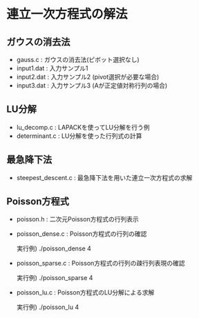 # 連立一次方程式の解法

## ガウスの消去法

- gauss.c : ガウスの消去法(ピボット選択なし)
- input1.dat : 入力サンプル1
- input2.dat : 入力サンプル2 (pivot選択が必要な場合)
- input3.dat : 入力サンプル3 (Aが正定値対称行列の場合)

## LU分解

- lu_decomp.c : LAPACKを使ってLU分解を行う例
- determinant.c : LU分解を使った行列式の計算

## 最急降下法

- steepest_descent.c : 最急降下法を用いた連立一次方程式の求解

## Poisson方程式

- poisson.h : 二次元Poisson方程式の行列表示
- poisson_dense.c : Poisson方程式の行列の確認

  実行例) ./poisson_dense 4

- poisson_sparse.c : Poisson方程式の行列の疎行列表現の確認

  実行例) ./poisson_sparse 4

- poisson_lu.c : Poisson方程式のLU分解による求解

  実行例) ./poisson_lu 4
